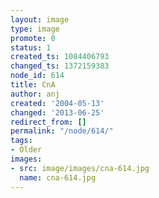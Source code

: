```yaml
---
layout: image
type: image
promote: 0
status: 1
created_ts: 1084406793
changed_ts: 1372159383
node_id: 614
title: CnA
author: anj
created: '2004-05-13'
changed: '2013-06-25'
redirect_from: []
permalink: "/node/614/"
tags:
- Older
images:
- src: image/images/cna-614.jpg
  name: cna-614.jpg
---
```


